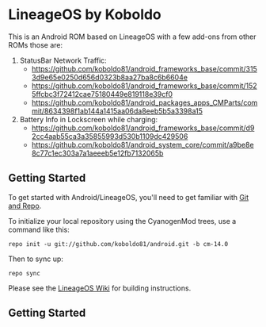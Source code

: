 LineageOS by Koboldo
====================

This is an Android ROM based on LineageOS with a few add-ons from other ROMs those are:
1. StatusBar Network Traffic:
    * https://github.com/koboldo81/android_frameworks_base/commit/3153d9e65e0250d656d0323b8aa27ba8c6b6604e
    * https://github.com/koboldo81/android_frameworks_base/commit/1525ffcbc3f72412cae75180449e819118e39cf0
    * https://github.com/koboldo81/android_packages_apps_CMParts/commit/8634398f1ab144a1415aa06da8eeb5b5a3398a15
2. Battery Info in Lockscreen while charging:
    * https://github.com/koboldo81/android_frameworks_base/commit/d92cc4aab55ca3a35855993d530b1109dc429506
    * https://github.com/koboldo81/android_system_core/commit/a9be8e8c77c1ec303a7a1aeeeb5e12fb7132065b


Getting Started
---------------

To get started with Android/LineageOS, you'll need to get
familiar with [Git and Repo](http://source.android.com/source/using-repo.html).

To initialize your local repository using the CyanogenMod trees, use a command like this:

    repo init -u git://github.com/koboldo81/android.git -b cm-14.0

Then to sync up:

    repo sync

Please see the [LineageOS Wiki](https://wiki.lineageos.org/) for building instructions.

Getting Started
---------------
